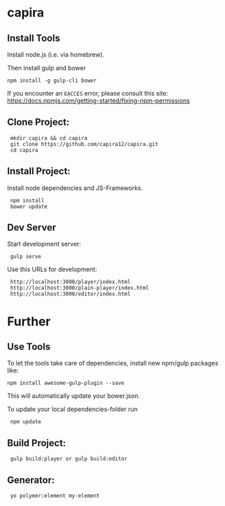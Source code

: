 # capira



## Install Tools

Install node.js (i.e. via homebrew).


Then install gulp and bower
```
npm install -g gulp-cli bower
```
If you encounter an `EACCES` error, please consult this site: https://docs.npmjs.com/getting-started/fixing-npm-permissions


## Clone Project:
```
 mkdir capira && cd capira
 git clone https://github.com/capira12/capira.git
 cd capira
```

## Install Project:
Install node dependencies and JS-Frameworks.
```
 npm install
 bower update
```

## Dev Server
Start development server:
```
 gulp serve
```
Use this URLs for development: 
```
 http://localhost:3000/player/index.html
 http://localhost:3000/plain-player/index.html
 http://localhost:3000/editor/index.html
```

# Further

## Use Tools
To let the tools take care of dependencies, install new npm/gulp packages like:
```
npm install awesome-gulp-plugin --save
```
This will automatically update your bower.json.

To update your local dependencies-folder run
```
 npm update
```

## Build Project:
```
 gulp build:player or gulp build:editor
```

## Generator:
```
 yo polymer:element my-element
```
